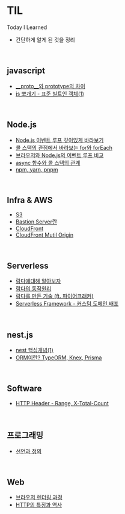 # TIL
Today I Learned  
- 간단하게 알게 된 것을 정리  

<br />  

## javascript
- [__proto__와 prototype의 차이](https://github.com/RokwonK/TIL/blob/master/js_deep_dive/proto%EC%99%80prototype%EC%9D%98%EC%B0%A8%EC%9D%B4.md)
- [js 뽀개기 - 표준 빌트인 객체(1)](https://github.com/RokwonK/TIL/blob/master/js_deep_dive/%ED%91%9C%EC%A4%80%EB%B9%8C%ED%8A%B8%EC%9D%B8%EA%B0%9D%EC%B2%B4_1.md)

<br />  

## Node.js
- [Node.js 이벤트 루프 깊이있게 바라보기]()
- [콜 스택의 관점에서 바라보는 for와 forEach]()
- [브라우저와 Node.js의 이벤트 루프 비교]()
- [async 함수와 콜 스택의 관계]()
- [npm, yarn, pnpm](https://github.com/RokwonK/TIL/blob/master/node/npm_yarn_pnpm.md)

<br />  

## Infra & AWS
- [S3](https://github.com/RokwonK/TIL/blob/master/aws/s3.md)
- [Bastion Server란](https://github.com/RokwonK/TIL/blob/master/Infrastructure/bastion_server.md)
- [CloudFront](https://github.com/RokwonK/TIL/blob/master/aws/cloudFront.md)
- [CloudFront Mutil Origin]()

<br />  

## Serverless
- [람다에대해 알아보자](https://github.com/RokwonK/TIL/blob/master/serverless/%EB%9E%8C%EB%8B%A4%EB%9E%80.md)
- [람다의 동작원리]()
- [람다를 만든 기술 (ft. 파이어크래커)]()
- [Serverless Framework - 커스텀 도메인 배포](https://github.com/RokwonK/TIL/blob/master/serverless/%EC%84%9C%EB%B2%84%EB%A6%AC%EC%8A%A4_%EB%8F%84%EB%A9%94%EC%9D%B8_%EB%B0%B0%ED%8F%AC.md)  

<br />  

## nest.js
- [nest 핵심개념(1)](https://github.com/RokwonK/TIL/blob/master/nest/nest%ED%95%B5%EC%8B%AC%EA%B0%9C%EB%85%90_1.md)  
- [ORM이란? TypeORM, Knex, Prisma](https://github.com/RokwonK/TIL/blob/master/node/orm.md)


<br />  

## Software
- [HTTP Header - Range, X-Total-Count](https://github.com/RokwonK/TIL/blob/master/software/X-Total-Count.md)

<br />  

## 프로그래밍
- [선언과 정의](https://github.com/RokwonK/TIL/blob/master/programming/%EC%84%A0%EC%96%B8%EA%B3%BC%EC%A0%95%EC%9D%98.md)

<br />  

## Web
- [브라우저 렌더링 과정]()
- [HTTP의 특징과 역사](https://github.com/RokwonK/TIL/blob/master/web/HTTP%EC%9D%98%ED%8A%B9%EC%A7%95%EA%B3%BC%EC%97%AD%EC%82%AC.md)

<br />  